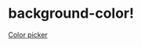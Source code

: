 # background-color!
[Color picker](https://user-images.githubusercontent.com/84237225/142424052-ebc81cea-d559-4f5b-9fde-ced4524aeb2a.gif)
